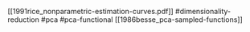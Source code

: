 [[1991rice_nonparametric-estimation-curves.pdf]]
#dimensionality-reduction #pca #pca-functional
[[1986besse_pca-sampled-functions]]
